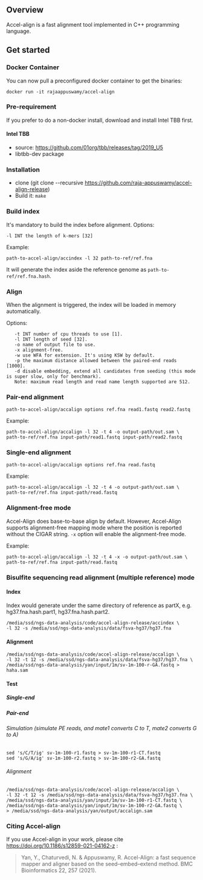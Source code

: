 ## Overview ##

Accel-align is a fast alignment tool implemented in C++ programming language.

## Get started ##

### Docker Container ###

You can now pull a preconfigured docker container to get the binaries:

```
docker run -it rajaappuswamy/accel-align
```

### Pre-requirement ###

If you prefer to do a non-docker install, download and install Intel TBB first.

#### Intel TBB ####

- source: https://github.com/01org/tbb/releases/tag/2019_U5
- libtbb-dev package

### Installation ###

* clone (git clone --recursive https://github.com/raja-appuswamy/accel-align-release)
* Build it: `make`

### Build index ###

It's mandatory to build the index before alignment. Options:

```
-l INT the length of k-mers [32]
```


Example:

```
path-to-accel-align/accindex -l 32 path-to-ref/ref.fna
```

It will generate the index aside the reference genome as `path-to-ref/ref.fna.hash`.

### Align ###

When the alignment is triggered, the index will be loaded in memory automatically.

Options:

```
   -t INT number of cpu threads to use [1].
   -l INT length of seed [32].
   -o name of output file to use.
   -x alignment-free.
   -w use WFA for extension. It's using KSW by default.
   -p the maximum distance allowed between the paired-end reads [1000].
   -d disable embedding, extend all candidates from seeding (this mode is super slow, only for benchmark).
   Note: maximum read length and read name length supported are 512.
```

### Pair-end alignment ###

``` 
path-to-accel-align/accalign options ref.fna read1.fastq read2.fastq
```

Example:

``` 
path-to-accel-align/accalign -l 32 -t 4 -o output-path/out.sam \
path-to-ref/ref.fna input-path/read1.fastq input-path/read2.fastq
``` 

### Single-end alignment ###

``` 
path-to-accel-align/accalign options ref.fna read.fastq
```

Example:

``` 
path-to-accel-align/accalign -l 32 -t 4 -o output-path/out.sam \
path-to-ref/ref.fna input-path/read.fastq
``` 

### Alignment-free  mode ###

Accel-Align does base-to-base align by default. However, Accel-Align supports alignment-free mapping mode where the
position is reported without the CIGAR string.
`-x` option will enable the alignment-free mode.

Example:

``` 
path-to-accel-align/accalign -l 32 -t 4 -x -o output-path/out.sam \
path-to-ref/ref.fna input-path/read.fastq
``` 

### Bisulfite sequencing read alignment (multiple reference) mode ###
#### Index
Index would generate under the same directory of reference as partX, e.g. hg37.fna.hash.part1, hg37.fna.hash.part2.
```
/media/ssd/ngs-data-analysis/code/accel-align-release/accindex \
-l 32 -s /media/ssd/ngs-data-analysis/data/fsva-hg37/hg37.fna 
```

#### Alignment
```
/media/ssd/ngs-data-analysis/code/accel-align-release/accalign \
-l 32 -t 12 -s /media/ssd/ngs-data-analysis/data/fsva-hg37/hg37.fna \
/media/ssd/ngs-data-analysis/yan/input/1m/sv-1m-100-r-GA.fastq > haha.sam
```

#### Test

##### Single-end

##### Pair-end

###### Simulation (simulate PE reads, and mate1 converts C to T, mate2 converts G to A)
```
sed 's/C/T/ig' sv-1m-100-r1.fastq > sv-1m-100-r1-CT.fastq
sed 's/G/A/ig' sv-1m-100-r2.fastq > sv-1m-100-r2-GA.fastq
```

###### Alignment
```
/media/ssd/ngs-data-analysis/code/accel-align-release/accalign \
-l 32 -t 12 -s /media/ssd/ngs-data-analysis/data/fsva-hg37/hg37.fna \
/media/ssd/ngs-data-analysis/yan/input/1m/sv-1m-100-r1-CT.fastq \
/media/ssd/ngs-data-analysis/yan/input/1m/sv-1m-100-r2-GA.fastq \
> /media/ssd/ngs-data-analysis/yan/output/accalign.sam
```



### Citing Accel-align ###
If you use Accel-align in your work, please cite https://doi.org/10.1186/s12859-021-04162-z :

> Yan, Y., Chaturvedi, N. & Appuswamy, R. 
> Accel-Align: a fast sequence mapper and aligner based on the seed–embed–extend method. 
> BMC Bioinformatics 22, 257 (2021).
